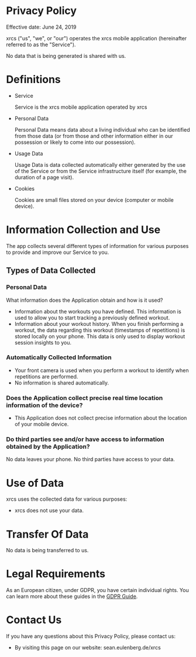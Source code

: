 # Privacy Policy  

Effective date: June 24, 2019

xrcs ("us", "we", or "our") operates the xrcs mobile application (hereinafter
referred to as the "Service").

No data that is being generated is shared with us.

# Definitions  

  * Service

    Service is the xrcs mobile application operated by xrcs

  * Personal Data

    Personal Data means data about a living individual who can be identified
    from those data (or from those and other information either in our
    possession or likely to come into our possession).

  * Usage Data

    Usage Data is data collected automatically either generated by the use of
    the Service or from the Service infrastructure itself (for example, the
    duration of a page visit).

  * Cookies

    Cookies are small files stored on your device (computer or mobile device).

# Information Collection and Use  

The app collects several different types of information for various purposes to
provide and improve our Service to you.

## Types of Data Collected  

### Personal Data
What information does the Application obtain and how is it used?
* Information about the workouts you have defined. This information is used to allow you to start tracking a previously defined workout.
* Information about your workout history. When you finish performing a workout, the data regarding this workout (timestamps of repetitions) is stored locally on your phone. This data is only used to display workout session insights to you.

### Automatically Collected Information 
* Your front camera is used when you perform a workout to identify when repetitions are performed.
* No information is shared automatically.

### Does the Application collect precise real time location information of the device?
* This Application does not collect precise information about the location of your mobile device. 

### Do third parties see and/or have access to information obtained by the Application?
No data leaves your phone.  No third parties have access to your data.

# Use of Data  

xrcs uses the collected data for various purposes:

  * xrcs does not use your data.

# Transfer Of Data  

No data is being transferred to us.

# Legal Requirements  

As an European citizen, under GDPR, you have certain individual rights. You
can learn more about these guides in the [GDPR
Guide](https://ec.europa.eu/info/law/law-topic/data-protection_en).

# Contact Us  

If you have any questions about this Privacy Policy, please contact us:

  * By visiting this page on our website: sean.eulenberg.de/xrcs
